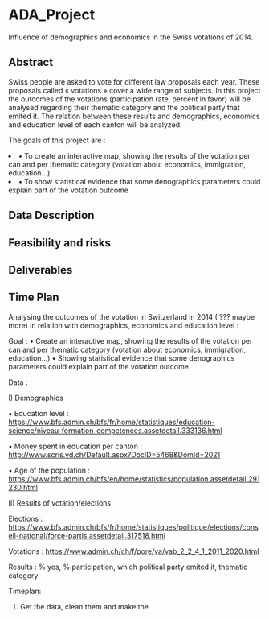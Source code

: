 # ADA_Project
Influence of demographics and economics in the Swiss votations of 2014.

## Abstract

Swiss people are asked to vote for different law proposals each year. These proposals called « votations » cover a wide range of subjects. 
In this project the outcomes of the votations (participation rate, percent in favor) will be analysed regarding their thematic category and the political party that emited it. The relation between these results and demographics, economics and education level of each canton will be analyzed.

The goals of this project are :
<li>
•	To create an interactive map, showing the results of the votation per can and per thematic category (votation about economics, immigration, education…) 
<li>
•	To show statistical evidence that some denographics parameters could explain part of the votation outcome

## Data Description


## Feasibility and risks

## Deliverables

## Time Plan
Analysing the outcomes of the votation in Switzerland in 2014 ( ??? maybe more) in relation with demographics, economics and education level :

Goal : 
•	Create an interactive map, showing the results of the votation per can and per thematic category (votation about economics, immigration, education…) 
•	Showing statistical evidence that some denographics parameters could explain part of the votation outcome

Data :

I) Demographics

•	Education level :
https://www.bfs.admin.ch/bfs/fr/home/statistiques/education-science/niveau-formation-competences.assetdetail.333136.html

•	Money spent in education per canton :
http://www.scris.vd.ch/Default.aspx?DocID=5468&DomId=2021

•	Age of the population :
https://www.bfs.admin.ch/bfs/en/home/statistics/population.assetdetail.291230.html


II) Results of votation/elections

Elections :
https://www.bfs.admin.ch/bfs/fr/home/statistiques/politique/elections/conseil-national/force-partis.assetdetail.317518.html

Votations :
https://www.admin.ch/ch/f/pore/va/vab_2_2_4_1_2011_2020.html



Results :  % yes, % participation, which political party emited  it,  thematic category


Timeplan:

1.	Get the data, clean them and make the
